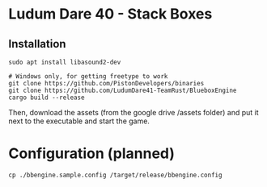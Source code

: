 # Ludum Dare 40 - Stack Boxes

## Installation

```
sudo apt install libasound2-dev
```

```
# Windows only, for getting freetype to work
git clone https://github.com/PistonDevelopers/binaries 
git clone https://github.com/LudumDare41-TeamRust/BlueboxEngine
cargo build --release
```

Then, download the assets (from the google drive /assets folder) and put it next to the executable and start the game. 

# Configuration (planned)

```
cp ./bbengine.sample.config /target/release/bbengine.config
```
